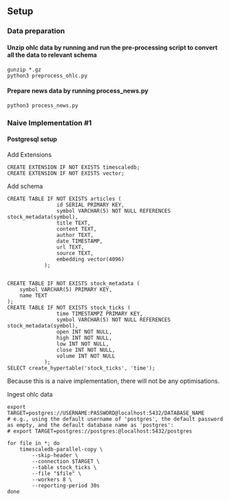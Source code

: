 ## Setup

### Data preparation

#### Unzip ohlc data by running and run the pre-processing script to convert all the data to relevant schema
```
gunzip *.gz
python3 preprocess_ohlc.py

```
#### Prepare news data by running process_news.py
```
python3 process_news.py
```



### Naive Implementation #1
#### Postgresql setup

Add Extensions
```
CREATE EXTENSION IF NOT EXISTS timescaledb;
CREATE EXTENSION IF NOT EXISTS vector;
```

Add schema
```
CREATE TABLE IF NOT EXISTS articles (
                id SERIAL PRIMARY KEY,
                symbol VARCHAR(5) NOT NULL REFERENCES stock_metadata(symbol),
                title TEXT,
                content TEXT,
                author TEXT,
                date TIMESTAMP,
                url TEXT,
                source TEXT,
                embedding vector(4096)
            );


CREATE TABLE IF NOT EXISTS stock_metadata (
    symbol VARCHAR(5) PRIMARY KEY,
    name TEXT
);
CREATE TABLE IF NOT EXISTS stock_ticks (
                time TIMESTAMPZ PRIMARY KEY,
                symbol VARCHAR(5) NOT NULL REFERENCES stock_metadata(symbol),
                open INT NOT NULL,
                high INT NOT NULL,
                low INT NOT NULL,
                close INT NOT NULL,
                volume INT NOT NULL
            );
SELECT create_hypertable('stock_ticks', 'time');
```

Because this is a naive implementation, there will not be any optimisations.

Ingest ohlc data
```
export TARGET=postgres://USERNAME:PASSWORD@localhost:5432/DATABASE_NAME
# e.g., using the default username of 'postgres', the default password as empty, and the default database name as 'postgres':
# export TARGET=postgres://postgres:@localhost:5432/postgres

for file in *; do
    timescaledb-parallel-copy \
        --skip-header \
        --connection $TARGET \
        --table stock_ticks \
        --file "$file" \
        --workers 8 \
        --reporting-period 30s
done
```
